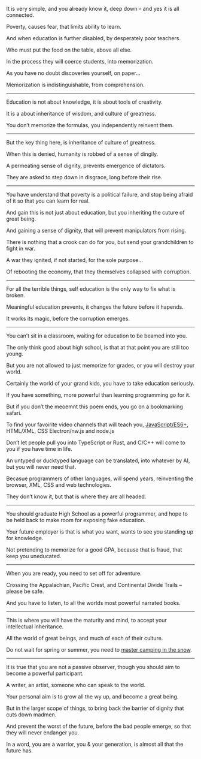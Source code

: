 It is very simple, and you already know it,
deep down – and yes it is all connected.

Poverty, causes fear,
that limits ability to learn.

And when education is further disabled,
by desperately poor teachers.

Who must put the food on the table,
above all else.

In the process they will coerce students,
into memorization.

As you have no doubt discoveries yourself,
on paper…

Memorization is indistinguishable,
from comprehension.

---

Education is not about knowledge,
it is about tools of creativity.

It is a about inheritance of wisdom,
and culture of greatness.

You don’t memorize the formulas,
you independently reinvent them.

---

But the key thing here,
is inheritance of culture of greatness.

When this is denied,
humanity is robbed of a sense of dingily.

A permeating sense of dignity,
prevents emergence of dictators.

They are asked to step down in disgrace,
long before their rise.

---

You have understand that poverty is a political failure,
and stop being afraid of it so that you can learn for real.

And gain this is not just about education,
but you inheriting the cuture of great being.

And gaining a sense of dignity,
that will prevent manipulators from rising.

There is nothing that a crook can do for you,
but send your grandchildren to fight in war.

A war they ignited, if not started,
for the sole purpose…

Of rebooting the economy,
that they themselves collapsed with corruption.

---

For all the terrible things,
self education is the only way to fix what is broken.

Meaningful education prevents,
it changes the future before it hapends.

It works its magic,
before the corruption emerges.

---

You can’t sit in a classroom,
waiting for education to be beamed into you.

The only think good about high school,
is that at that point you are still too young.

But you are not allowed to just memorize for grades,
or you will destroy your world.

Certainly the world of your grand kids,
you have to take education seriously.

If you have something,
more powerful than learning programming go for it.

But if you don’t the meoemnt this poem ends,
you go on a bookmarking safari.

To find your favoirite video channels that will teach you,
[JavaScript/ES6+][0], HTML/XML, CSS Electron/nw.js and node.js

Don’t let people pull you into TypeScript or Rust,
and C/C++ will come to you if you have time in life.

An untyped or ducktyped language can be translated,
into whatever by AI, but you will never need that.

Becasue programmers of other languages, will spend years,
reinventing the browser, XML, CSS and web technologies.

They don’t know it,
but that is where they are all headed.

---

You should graduate High School as a powerful programmer,
and hope to be held back to make room for exposing fake education.

Your future employer is that is what you want,
wants to see you standing up for knowledge.

Not pretending to memorize for a good GPA,
because that is fraud, that keep you uneducated.

---

When you are ready,
you need to set off for adventure.

Crossing the Appalachian, Pacific Crest,
and Continental Divide Trails – please be safe.

And you have to listen,
to all the worlds most powerful narrated books.

---

This is where you will have the maturity and mind,
to accept your intellectual inheritance.

All the world of great beings,
and much of each of their culture.

Do not wait for spring or summer,
you need to [master camping in the snow][1].

---

It is true that you are not a passive observer,
though you should aim to become a powerful participant.

A writer, an artist,
someone who can speak to the world.

Your personal aim is to grow all the wy up,
and become a great being.

But in the larger scope of things,
to bring back the barrier of dignity that cuts down madmen.

And prevent the worst of the future,
before the bad people emerge, so that they will never endanger you.

In a word, you are a warrior,
you & your generation, is almost all that the future has.

[0]: https://www.youtube.com/results?search_query=Learn+JavaScript
[1]: https://www.youtube.com/results?search_query=+Winter+Camping+Nordhouse+Dunes
